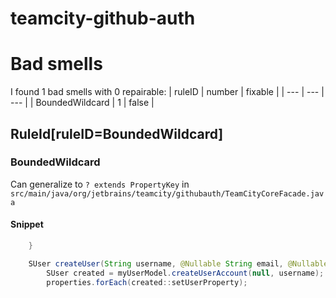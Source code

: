 # teamcity-github-auth 
 
# Bad smells
I found 1 bad smells with 0 repairable:
| ruleID | number | fixable |
| --- | --- | --- |
| BoundedWildcard | 1 | false |
## RuleId[ruleID=BoundedWildcard]
### BoundedWildcard
Can generalize to `? extends PropertyKey`
in `src/main/java/org/jetbrains/teamcity/githubauth/TeamCityCoreFacade.java`
#### Snippet
```java
    }

    SUser createUser(String username, @Nullable String email, @Nullable String name, Map<PropertyKey, String> properties) {
        SUser created = myUserModel.createUserAccount(null, username);
        properties.forEach(created::setUserProperty);
```

